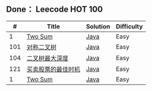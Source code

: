 ## Done： Leecode HOT 100
| #   | Title                                                                 | Solution | Difficulty |
|-----|-----------------------------------------------------------------------|----------|----------------------|
| 1   | [Two Sum](https://leetcode.cn/problems/two-sum/)                      | [Java]() | Easy               |
| 101 | [对称二叉树](https://leetcode.cn/problems/symmetric-tree/)                 | [Java]() | Easy               |
| 104 | [二叉树最大深度](https://leetcode.cn/problems/maximum-depth-of-binary-tree/) | [Java]() | Easy               |
| 121  | [买卖股票的最佳时机](https://leetcode.cn/problems/best-time-to-buy-and-sell-stock/) | [Java]() | Easy               |
| 1   | [Two Sum](https://leetcode.cn/problems/two-sum/)                      | [Java]() | Easy               |


